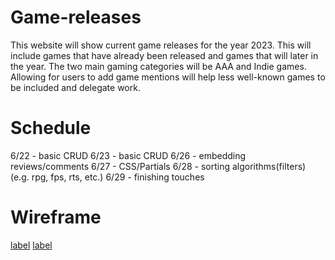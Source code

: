 # Game-releases
This website will show current game releases for the year 2023. This will include games that have already been released and games that will later in the year. The two main gaming categories will be AAA and Indie games. Allowing for users to add game mentions will help less well-known games to be included and delegate work.

# Schedule
6/22 - basic CRUD
6/23 - basic CRUD
6/26 - embedding reviews/comments
6/27 - CSS/Partials
6/28 - sorting algorithms(filters) (e.g. rpg, fps, rts, etc.)
6/29 - finishing touches

# Wireframe
[label](wireframe/video-game-wireframe1.HEIC)
[label](wireframe/video-game-wireframe2.HEIC)